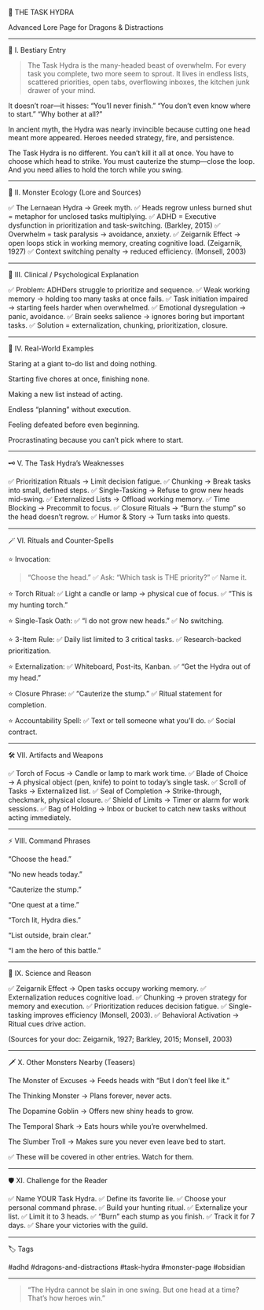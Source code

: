 🐉 THE TASK HYDRA

Advanced Lore Page for Dragons & Distractions

---

🏰 I. Bestiary Entry

> The Task Hydra is the many-headed beast of overwhelm.
For every task you complete, two more seem to sprout.
It lives in endless lists, scattered priorities, open tabs, overflowing inboxes, the kitchen junk drawer of your mind.

It doesn’t roar—it hisses:
“You’ll never finish.”
“You don’t even know where to start.”
“Why bother at all?”

In ancient myth, the Hydra was nearly invincible because cutting one head meant more appeared. Heroes needed strategy, fire, and persistence.

The Task Hydra is no different.
You can’t kill it all at once.
You have to choose which head to strike.
You must cauterize the stump—close the loop.
And you need allies to hold the torch while you swing.




---

🔎 II. Monster Ecology (Lore and Sources)

✅ The Lernaean Hydra → Greek myth.
✅ Heads regrow unless burned shut = metaphor for unclosed tasks multiplying.
✅ ADHD = Executive dysfunction in prioritization and task-switching. (Barkley, 2015)
✅ Overwhelm = task paralysis → avoidance, anxiety.
✅ Zeigarnik Effect → open loops stick in working memory, creating cognitive load. (Zeigarnik, 1927)
✅ Context switching penalty → reduced efficiency. (Monsell, 2003)


---

🧠 III. Clinical / Psychological Explanation

✅ Problem: ADHDers struggle to prioritize and sequence.
✅ Weak working memory → holding too many tasks at once fails.
✅ Task initiation impaired → starting feels harder when overwhelmed.
✅ Emotional dysregulation → panic, avoidance.
✅ Brain seeks salience → ignores boring but important tasks.
✅ Solution = externalization, chunking, prioritization, closure.


---

🔎 IV. Real-World Examples

Staring at a giant to-do list and doing nothing.

Starting five chores at once, finishing none.

Making a new list instead of acting.

Endless “planning” without execution.

Feeling defeated before even beginning.

Procrastinating because you can’t pick where to start.



---

🗝️ V. The Task Hydra’s Weaknesses

✅ Prioritization Rituals → Limit decision fatigue.
✅ Chunking → Break tasks into small, defined steps.
✅ Single-Tasking → Refuse to grow new heads mid-swing.
✅ Externalized Lists → Offload working memory.
✅ Time Blocking → Precommit to focus.
✅ Closure Rituals → “Burn the stump” so the head doesn’t regrow.
✅ Humor & Story → Turn tasks into quests.


---

🪄 VI. Rituals and Counter-Spells

⭐ Invocation:

> “Choose the head.”
✅ Ask: “Which task is THE priority?”
✅ Name it.



⭐ Torch Ritual:
✅ Light a candle or lamp → physical cue of focus.
✅ “This is my hunting torch.”

⭐ Single-Task Oath:
✅ “I do not grow new heads.”
✅ No switching.

⭐ 3-Item Rule:
✅ Daily list limited to 3 critical tasks.
✅ Research-backed prioritization.

⭐ Externalization:
✅ Whiteboard, Post-its, Kanban.
✅ “Get the Hydra out of my head.”

⭐ Closure Phrase:
✅ “Cauterize the stump.”
✅ Ritual statement for completion.

⭐ Accountability Spell:
✅ Text or tell someone what you’ll do.
✅ Social contract.


---

🛠️ VII. Artifacts and Weapons

✅ Torch of Focus → Candle or lamp to mark work time.
✅ Blade of Choice → A physical object (pen, knife) to point to today’s single task.
✅ Scroll of Tasks → Externalized list.
✅ Seal of Completion → Strike-through, checkmark, physical closure.
✅ Shield of Limits → Timer or alarm for work sessions.
✅ Bag of Holding → Inbox or bucket to catch new tasks without acting immediately.


---

⚡️ VIII. Command Phrases

“Choose the head.”

“No new heads today.”

“Cauterize the stump.”

“One quest at a time.”

“Torch lit, Hydra dies.”

“List outside, brain clear.”

“I am the hero of this battle.”



---

🧪 IX. Science and Reason

✅ Zeigarnik Effect → Open tasks occupy working memory.
✅ Externalization reduces cognitive load.
✅ Chunking → proven strategy for memory and execution.
✅ Prioritization reduces decision fatigue.
✅ Single-tasking improves efficiency (Monsell, 2003).
✅ Behavioral Activation → Ritual cues drive action.

(Sources for your doc: Zeigarnik, 1927; Barkley, 2015; Monsell, 2003)


---

🗡️ X. Other Monsters Nearby (Teasers)

The Monster of Excuses → Feeds heads with “But I don’t feel like it.”

The Thinking Monster → Plans forever, never acts.

The Dopamine Goblin → Offers new shiny heads to grow.

The Temporal Shark → Eats hours while you’re overwhelmed.

The Slumber Troll → Makes sure you never even leave bed to start.


✅ These will be covered in other entries. Watch for them.


---

🛡️ XI. Challenge for the Reader

✅ Name YOUR Task Hydra.
✅ Define its favorite lie.
✅ Choose your personal command phrase.
✅ Build your hunting ritual.
✅ Externalize your list.
✅ Limit it to 3 heads.
✅ “Burn” each stump as you finish.
✅ Track it for 7 days.
✅ Share your victories with the guild.


---

🏷️ Tags

#adhd #dragons-and-distractions #task-hydra #monster-page #obsidian


---


> “The Hydra cannot be slain in one swing. But one head at a time? That’s how heroes win.”
